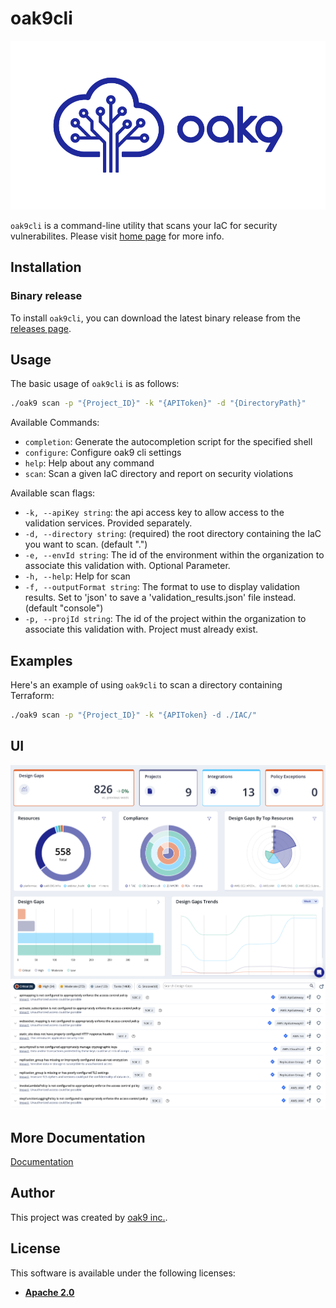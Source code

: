 # oak9cli

![Logo](files/logo.png)

`oak9cli` is a command-line utility that scans your IaC for security vulnerabilites. Please visit [home page](https://oak9.io) for more info.

## Installation

### Binary release

To install `oak9cli`, you can download the latest binary release from the [releases page](https://github.com/oak9io/oak9.cli-public/releases).

## Usage

The basic usage of `oak9cli` is as follows:

```bash
./oak9 scan -p "{Project_ID}" -k "{APIToken}" -d "{DirectoryPath}"
```

Available Commands:

- `completion`: Generate the autocompletion script for the specified shell
- `configure`: Configure oak9 cli settings
- `help`: Help about any command
- `scan`: Scan a given IaC directory and report on security violations

Available scan flags:

- `-k, --apiKey string`: the api access key to allow access to the validation services. Provided separately.
- `-d, --directory string`: (required) the root directory containing the IaC you want to scan. (default ".")
- `-e, --envId string`: The id of the environment within the organization to associate this validation with. Optional Parameter.
- `-h, --help`: Help for scan
- `-f, --outputFormat string`: The format to use to display validation results. Set to 'json' to save a 'validation_results.json' file instead. (default "console")
- `-p, --projId string`: The id of the project within the organization to associate this validation with. Project must already exist.


## Examples

Here's an example of using `oak9cli` to scan a directory containing Terraform:

```bash
./oak9 scan -p "{Project_ID}" -k "{APIToken} -d ./IAC/"
```

## UI

![Graphs](files/Graphs.png)
![Vulnerabilites](files/ExampleVulns.png)

## More Documentation

[Documentation](https://docs.oak9.io/oak9/fundamentals/integrations/cli-integration)

## Author

This project was created by [oak9 inc.](https://oak9.io/).

## License

This software is available under the following licenses:

- **[Apache 2.0](https://github.com/oak9io/oak9.cli-public/blob/master/LICENSE)**